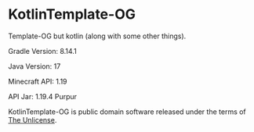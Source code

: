 # KotlinTemplate-OG

Template-OG but kotlin (along with some other things). 

Gradle Version: 8.14.1

Java Version: 17

Minecraft API: 1.19

API Jar: 1.19.4 Purpur

KotlinTemplate-OG is public domain software released under the terms of [The Unlicense](https://github.com/true-og/Template-OG/blob/main/LICENSE).
